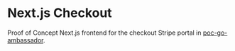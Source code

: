 # Next.js Checkout

Proof of Concept Next.js frontend for the checkout Stripe portal in [poc-go-ambassador](https://github.com/Phk13/poc-go-ambassador).